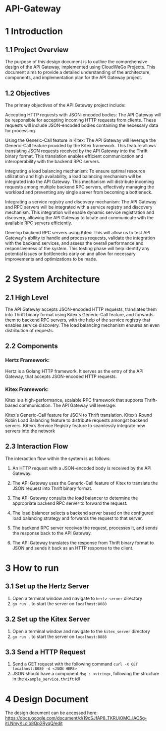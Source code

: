 # API-Gateway

# 1 	Introduction

## 1.1 Project Overview

The purpose of this design document is to outline the comprehensive design of the API Gateway, implemented using CloudWeGo Projects. This document aims to provide a detailed understanding of the architecture, components, and implementation plan for the API Gateway project.

## 1.2 Objectives

The primary objectives of the API Gateway project include:

Accepting HTTP requests with JSON-encoded bodies: The API Gateway will be responsible for accepting incoming HTTP requests from clients. These requests will include JSON-encoded bodies containing the necessary data for processing.

Using the Generic-Call feature in Kitex: The API Gateway will leverage the Generic-Call feature provided by the Kitex framework. This feature allows translating JSON requests received by the API Gateway into the Thrift binary format. This translation enables efficient communication and interoperability with the backend RPC servers.

Integrating a load balancing mechanism: To ensure optimal resource utilization and high availability, a load balancing mechanism will be integrated into the API Gateway. This mechanism will distribute incoming requests among multiple backend RPC servers, effectively managing the workload and preventing any single server from becoming a bottleneck.

Integrating a service registry and discovery mechanism: The API Gateway and RPC servers will be integrated with a service registry and discovery mechanism. This integration will enable dynamic service registration and discovery, allowing the API Gateway to locate and communicate with the available RPC servers efficiently.

Develop backend RPC servers using Kitex: This will allow us to test API Gateway's ability to handle and process requests, validate the integration with the backend services, and assess the overall performance and responsiveness of the system. This testing phase will help identify any potential issues or bottlenecks early on and allow for necessary improvements and optimizations to be made.



# 2 System Architecture

## 2.1 High Level
The API Gateway accepts JSON-encoded HTTP requests, translates them into Thrift binary format using Kitex's Generic-Call feature, and forwards them to backend RPC servers, with the help  of the service registry that enables service discovery. The load balancing mechanism ensures an even distribution of requests.

## 2.2 Components

### Hertz Framework: 
Hertz is a Golang HTTP framework. It serves as the entry of the API Gateway, that accepts JSON-encoded HTTP requests.

### Kitex Framework:
Kitex is a high-performance, scalable RPC framework that supports Thrift-based communication. The API Gateway will leverage:

Kitex's Generic-Call feature for JSON to Thrift translation. 
Kitex’s Round Robin Load Balancing feature to distribute requests amongst backend servers. 
Kitex’s Service Registry feature to seamlessly integrate new servers into the network

## 2.3 Interaction Flow

The interaction flow within the system is as follows:

1. An HTTP request with a JSON-encoded body is received by the API Gateway.

2. The API Gateway uses the Generic-Call feature of Kitex to translate the JSON request into Thrift binary format.

3. The API Gateway consults the load balancer to determine the appropriate backend RPC server to forward the request.

4. The load balancer selects a backend server based on the configured load balancing strategy and forwards the request to that server.

5. The backend RPC server receives the request, processes it, and sends the response back to the API Gateway.

6. The API Gateway translates the response from Thrift binary format to JSON and sends it back as an HTTP response to the client.



# 3 How to run 

## 3.1 Set up the Hertz Server
1) Open a terminal window and navigate to `hertz-server` directory
2) `go run .` to start the server on `localhost:8080`

## 3.2 Set up the Kitex Server
1) Open a terminal window and navigate to the `kitex_server` directory
2) `go run .` to start the server on `localhost:8888`

## 3.3 Send a HTTP Request
1) Send a GET request with the following command `curl -X GET localhost:8080 -d <JSON HERE>`
2) JSON should have a component `Msg : <string>`, following the structure in the `example_service.thrift` idl

# 4 Design Document
The design document can be accessed here: 
https://docs.google.com/document/d/19cSJfAP8_TKRUjOMC_lAO5g-itLNmyKLcib8Qp2RyqQ/edit
